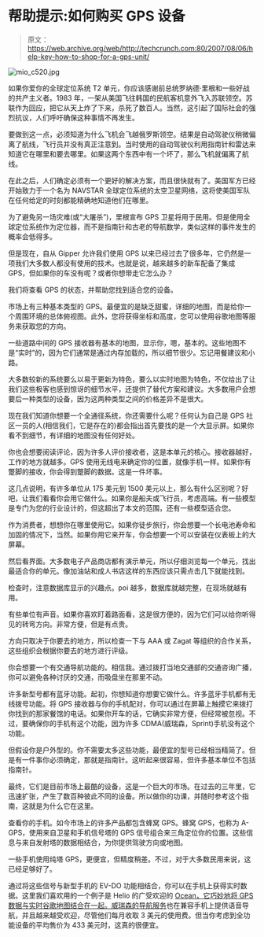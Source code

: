 # 帮助提示:如何购买 GPS 设备

> 原文：<https://web.archive.org/web/http://techcrunch.com:80/2007/08/06/help-key-how-to-shop-for-a-gps-unit/>

![mio_c520.jpg](img/ac4f74ce5b3717f47884893263ccbba7.png)

如果你爱你的全球定位系统 T2 单元，你应该感谢前总统罗纳德·里根和一些好战的共产主义者。1983 年，一架从美国飞往韩国的民航客机意外飞入苏联领空。苏联作为回应，把它从天上炸了下来，杀死了数百人。当然，这引起了国际社会的强烈抗议，人们呼吁确保这种事情不再发生。

要做到这一点，必须知道为什么飞机会飞越俄罗斯领空。结果是自动驾驶仪稍微偏离了航线，飞行员并没有真正注意到。当时使用的自动驾驶仪利用指南针和雷达来知道它在哪里和要去哪里。如果这两个东西中有一个坏了，那么飞机就偏离了航线。

在此之后，人们确定必须有一个更好的解决方案，而且很快就有了。美国军方已经开始致力于一个名为 NAVSTAR 全球定位系统的太空卫星网络，这将使美国军队在任何给定的时刻都能精确地知道他们在哪里。

为了避免另一场灾难(或“大屠杀”)，里根宣布 GPS 卫星将用于民用。但是使用全球定位系统作为定位器，而不是指南针和古老的导航数学，类似这样的事件发生的概率会低得多。

但是现在，自从 Gipper 允许我们使用 GPS 以来已经过去了很多年，它仍然是一项我们大多数人都没有使用的技术。也就是说，越来越多的新车配备了集成 GPS，但如果你的车没有呢？或者你想带走它怎么办？

我们将查看 GPS 的状态，并帮助您找到适合您的设备。

市场上有三种基本类型的 GPS。最便宜的是缺乏甜蜜，详细的地图，而是给你一个周围环境的总体俯视图。此外，您将获得坐标和高度，您可以使用谷歌地图等服务来获取您的方向。

一些道路中间的 GPS 接收器有基本的地图，显示你，嗯，基本的。这些地图不是“实时”的，因为它们通常是通过内存加载的，所以细节很少。忘记用餐建议和小路。

大多数较新的系统要么以易于更新为特色，要么以实时地图为特色，不仅给出了让我们这些极客也感到惊讶的细节水平，还提供了替代方案和建议。大多数用户会想要后一种类型的设备，因为这两种类型之间的价格差异不是很大。

现在我们知道你想要一个全通径系统，你还需要什么呢？任何认为自己是 GPS 社区一员的人(相信我们，它是存在的)都会指出首先要找的是一个大显示屏。如果你看不到细节，有详细的地图没有任何好处。

你也会想要阅读评论，因为许多人评价接收者，这是本单元的核心。接收器越好，工作的地方就越多。GPS 使用无线电来确定你的位置，就像手机一样。如果你有蹩脚的接收，你会得到蹩脚的数据。这是一件坏事。

这几点说明，有许多单位从 175 美元到 1500 美元以上，那么有什么区别呢？好吧，让我们看看你会用它做什么。如果你是船夫或飞行员，考虑高端。有一些模型是专门为您的行业设计的，但这超出了本文的范围，还有一些模型适合您。

作为消费者，想想你在哪里使用它。如果你徒步旅行，你会想要一个长电池寿命和加固的情况下，当然。如果你用它来开车，你会想要一个可以安装在仪表板上的大屏幕。

然后看界面。大多数电子产品商店都有演示单元，所以仔细浏览每一个单元，找出最适合你的单元。像加油站和成人书店这样的东西应该只需点击几下就能找到。

检查时，注意数据库显示的兴趣点。poi 越多，数据库就越完整，在现场就越有用。

有些单位有声音。如果你喜欢盯着路面看，这是很方便的，因为它们可以给你听得见的转弯方向。非常方便，但是有点贵。

方向只取决于你要去的地方，所以检查一下与 AAA 或 Zagat 等组织的合作关系，这些组织会根据你要去的地方进行评级。

你会想要一个有交通导航功能的。相信我。通过拨打当地交通部的交通咨询广播，你可以避免各种讨厌的交通，而吸盘坐在那里不动。

许多新型号都有蓝牙功能。起初，你想知道你想要它做什么。许多蓝牙手机都有无线拨号功能。将 GPS 接收器与你的手机配对，你可以通过在屏幕上触摸它来拨打你找到的那家餐馆的电话。如果你开车的话，它确实非常方便，但经常被忽视。不过，要确保你的手机有这个功能，因为许多 CDMA(威瑞森，Sprint)手机没有这个功能。

但假设你是户外型的。你不需要太多这些功能，最便宜的型号已经相当精简了。但是有一件事你必须确定，那就是指南针。这听起来很容易，但许多基本单位不包括指南针。

最终，它们是目前市场上最酷的设备，这是一个巨大的市场。在过去的三年里，它迅速扩张，产生了数百种彼此不同的设备。所以做你的功课，并随时参考这个指南，这就是为什么它在这里。

查看你的手机。如今市场上的许多产品都包含蜂窝 GPS。蜂窝 GPS，也称为 A-GPS，使用来自卫星和手机信号塔的 GPS 信号组合来三角定位你的位置。这些信息与来自发射塔的数据相结合，为你提供驾驶方向或地图。

一些手机使用纯塔 GPS，更便宜，但精度稍差。不过，对于大多数民用来说，这已经足够好了。

通过将这些信号与新型手机的 EV-DO 功能相结合，你可以在手机上获得实时数据。这里我们喜欢用的一个例子是 Helio 的广受欢迎的 [Ocean，它巧妙地将 GPS 数据与实时谷歌地图结合在一起。威瑞森的导航服务](https://web.archive.org/web/20130628191313/http://crunchgear.com/?s=helio+ocean)也在兼容手机上提供语音导航，并且越来越受欢迎，尽管他们每月收取 3 美元的使用费。但当你考虑到全功能设备的平均售价为 433 美元时，这真的很便宜。